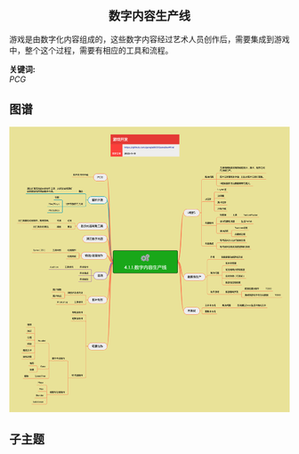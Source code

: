 <h2 align="center">数字内容生产线</h2>
<p>
游戏是由数字化内容组成的，这些数字内容经过艺术人员创作后，需要集成到游戏中，整个这个过程，需要有相应的工具和流程。
</p>

**关键词:**<br/>
*PCG*

## 图谱
![图片加载中...](../exports/4.1.1.数字内容生产线.png?raw=true)

## 子主题

